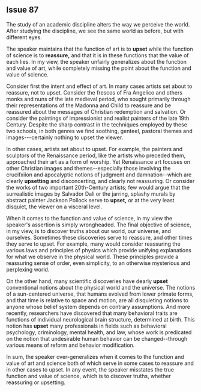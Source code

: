 
Issue 87
---------------------------

The study of an academic discipline alters the way we perceive the world. After studying the
discipline, we see the same world as before, but with different eyes.

The speaker maintains that the function of art is to **upset** while the function of science is to
**reassure,** and that it is in these functions that the value of each lies. In my view, the speaker
unfairly generalizes about the function and value of art, while completely missing the point
about the function and value of science.

Consider first the intent and effect of art. In many cases artists set about to reassure, not to
upset. Consider the frescos of Fra Angelico and others monks and nuns of the late medieval
period, who sought primarily through their representations of the Madonna and Child to
reassure and be reassured about the messages of Christian redemption and salvation. Or
consider the paintings of impressionist and realist painters of the late 19th Century. Despite the
sharp contrast in the techniques employed by these two schools, in both genres we find
soothing, genteel, pastoral themes and images---certainly nothing to upset the viewer.

In other cases, artists set about to upset. For example, the painters and sculptors of the
Renaissance period, like the artists who preceded them, approached their art as a form of
worship. Yet Renaissance art focuses on other Christian images and themes--especially those
involving the crucifxiion and apocalyptic notions of judgment and damnation--which are clearly
**upsetting** and disconcerting, and clearly not reassuring. Or consider the works of two
important 20th-Century artists; few would argue that the surrealistic images by Salvador Dali or
the jarring, splashy murals by abstract painter Jackson Pollock serve to **upset,** or at the very
least disquiet, the viewer on a visceral level.

When it comes to the function and value of science, in my view the speaker's assertion is
simply wrongheaded. The final objective of science, in my view, is to discover truths about our
world, our universe, and ourselves. Sometimes these discoveries serve to reassure, and other
times they serve to upset. For example, many would consider reassuring the various laws and
principles of physics which provide unifying explanations for what we observe in the physical
world. These principles provide a reassuring sense of order, even simplicity, to an otherwise
mysterious and perplexing world.

On the other hand, many scientific discoveries have dearly **upset** conventional notions
about the physical world and the universe. The notions of a sun-centered universe, that
humans evolved from lower primate forms, and that time is relative to space and motion, are
all disquieting notions to anyone whose belief system depends on contrary assumptions. And
more recently, researchers have discovered that many behavioral traits are functions of
individual neurological brain structure, determined at birth. This notion has **upset** many
professionals in fields such as behavioral psychology, criminology, mental health, and law,
whose work is predicated on the notion that undesirable human behavior can be
changed--through various means of reform and behavior modification.

In sum, the speaker over-generalizes when it comes to the function and value of art and
science both of which serve in some cases to reassure and in other cases to upset. In any
event, the speaker misstates the true function and value of science, which is to discover truths,
whether reassuring or upsetting.


